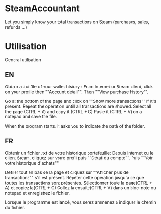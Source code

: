 # SteamAccountant
Let you simply know your total transactions on Steam (purchases, sales, refunds ...)

# Utilisation

General utilisation 

## EN

Obtain a .txt file of your wallet history :
    From internet or Steam client, click on your profile then ""Account detail"".
Then ""View purchase history"".

Go at the bottom of the page and click on ""Show more transactions"" if it's present.
Repeat the opération untill all transactions are showed.
Select all the page (CTRL + A) and copy it (CTRL + C)
Paste it (CTRL + V) on a notepad and save the file.

When the program starts, it asks you to indicate the path of the folder.

## FR

Obtenir un fichier .txt de votre historique portefeuille:
    Depuis internet ou le client Steam, cliquez sur votre profil puis ""Détail du compte"".
Puis ""Voir votre historique d'achats"".

Défiler tout en bas de la page et cliquez sur ""Afficher plus de transactions"" s'il est présent.
Répéter cette opération jusqu'a ce que toutes les transactions sont présentes.
Sélectionner toute la page(CTRL + A) et copiez la(CTRL + C)
Collez la ensuite(CTRL + V) dans un bloc-note ou notepad et enregistrez le fichier.

Lorsque le programme est lancé, vous serez ammenez a indiquer le chemin du fichier.
